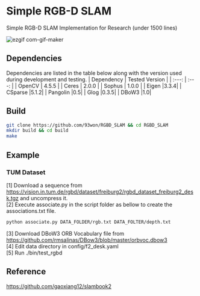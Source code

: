 # Simple RGB-D SLAM

Simple RGB-D SLAM Implementation for Research (under 1500 lines)


![ezgif com-gif-maker](https://user-images.githubusercontent.com/38591115/158515838-904e531b-7d5b-45fc-9b31-103a468827a1.gif)

## Dependencies
Dependencies are listed in the table below along with the version used during development and testing.
| Dependency    | Tested Version |
| :---:         | :---:  |
| OpenCV        | 4.5.5  |
| Ceres         | 2.0.0  |
| Sophus        | 1.0.0  |
| Eigen         |3.3.4|
| CSparse       |5.1.2|
| Pangolin      |0.5|
| Glog          |0.3.5|
| DBoW3          |1.0|

## Build
```Bash
git clone https://github.com/93won/RGBD_SLAM && cd RGBD_SLAM
mkdir build && cd build
make
```

## Example
### TUM Dataset
[1] Download a sequence from https://vision.in.tum.de/rgbd/dataset/freiburg2/rgbd_dataset_freiburg2_desk.tgz and uncompress it. <br />
[2] Execute associate.py in the script folder as bellow to create the associations.txt file.  <br />
```Bash
python associate.py DATA_FOLDER/rgb.txt DATA_FOLTER/depth.txt
```
[3] Download DBoW3 ORB Vocabulary file from https://github.com/rmsalinas/DBow3/blob/master/orbvoc.dbow3 <br />
[4] Edit data directory in config/f2_desk.yaml <br />
[5] Run ./bin/test_rgbd <br />

## Reference
https://github.com/gaoxiang12/slambook2
